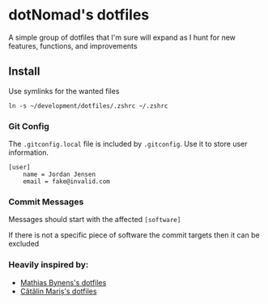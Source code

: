 # dotNomad's dotfiles

A simple group of dotfiles that I'm sure will expand as I hunt for new features, functions, and improvements

## Install

Use symlinks for the wanted files

```
ln -s ~/development/dotfiles/.zshrc ~/.zshrc
```

### Git Config

The `.gitconfig.local` file is included by `.gitconfig`. Use it to store user information.

```
[user]
    name = Jordan Jensen
    email = fake@invalid.com
```

### Commit Messages

Messages should start with the affected `[software]`

If there is not a specific piece of software the commit targets then it can be excluded

### Heavily inspired by:
* [Mathias Bynens's dotfiles](https://github.com/mathiasbynens/dotfiles)
* [Cătălin Mariș's dotfiles](https://github.com/alrra/dotfiles)
